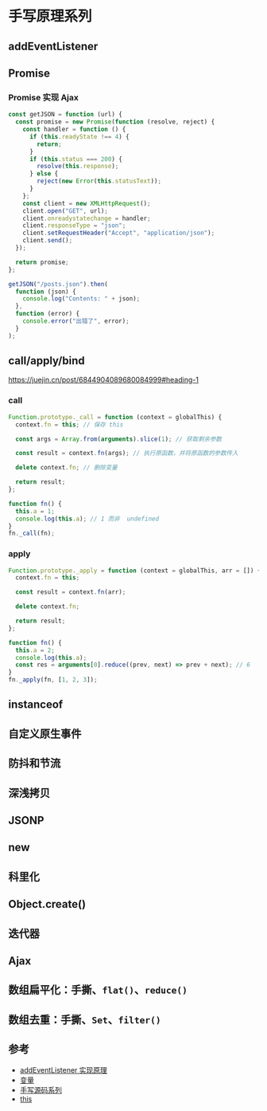 # 手写原理系列

## addEventListener

## Promise

### Promise 实现 Ajax

```js
const getJSON = function (url) {
  const promise = new Promise(function (resolve, reject) {
    const handler = function () {
      if (this.readyState !== 4) {
        return;
      }
      if (this.status === 200) {
        resolve(this.response);
      } else {
        reject(new Error(this.statusText));
      }
    };
    const client = new XMLHttpRequest();
    client.open("GET", url);
    client.onreadystatechange = handler;
    client.responseType = "json";
    client.setRequestHeader("Accept", "application/json");
    client.send();
  });

  return promise;
};

getJSON("/posts.json").then(
  function (json) {
    console.log("Contents: " + json);
  },
  function (error) {
    console.error("出错了", error);
  }
);
```

## call/apply/bind

<https://juejin.cn/post/6844904089680084999#heading-1>

### call

```js
Function.prototype._call = function (context = globalThis) {
  context.fn = this; // 保存 this

  const args = Array.from(arguments).slice(1); // 获取剩余参数

  const result = context.fn(args); // 执行原函数，并将原函数的参数传入

  delete context.fn; // 删除变量

  return result;
};

function fn() {
  this.a = 1;
  console.log(this.a); // 1 而非  undefined
}
fn._call(fn);
```

### apply

```js
Function.prototype._apply = function (context = globalThis, arr = []) {
  context.fn = this;

  const result = context.fn(arr);

  delete context.fn;

  return result;
};

function fn() {
  this.a = 2;
  console.log(this.a);
  const res = arguments[0].reduce((prev, next) => prev + next); // 6
}
fn._apply(fn, [1, 2, 3]);
```

## instanceof

## 自定义原生事件

## 防抖和节流

## 深浅拷贝

## JSONP

## new

## 科里化

## Object.create()

## 迭代器

## Ajax

## 数组扁平化：手撕、`flat()`、`reduce()`

## 数组去重：手撕、`Set`、`filter()`

## 参考

- [addEventListener 实现原理](https://juejin.cn/post/6904527168060325901?utm_source=gold_browser_extension)
- [变量](https://github.com/LiangJunrong/document-library/blob/master/%E7%B3%BB%E5%88%97-%E9%9D%A2%E8%AF%95%E8%B5%84%E6%96%99/JavaScript/%E5%8F%98%E9%87%8F.md#62-instanceof)
- [手写源码系列](https://github.com/LiangJunrong/document-library/tree/master/%E7%B3%BB%E5%88%97-%E9%9D%A2%E8%AF%95%E8%B5%84%E6%96%99/JavaScript#26-%E6%89%8B%E5%86%99%E6%BA%90%E7%A0%81%E7%B3%BB%E5%88%97)
- [this](https://github.com/LiangJunrong/document-library/blob/master/%E7%B3%BB%E5%88%97-%E9%9D%A2%E8%AF%95%E8%B5%84%E6%96%99/JavaScript/this.md#43-%E9%80%9A%E8%BF%87%E6%9E%84%E9%80%A0%E5%87%BD%E6%95%B0%E4%B8%AD%E8%AE%BE%E7%BD%AE)
